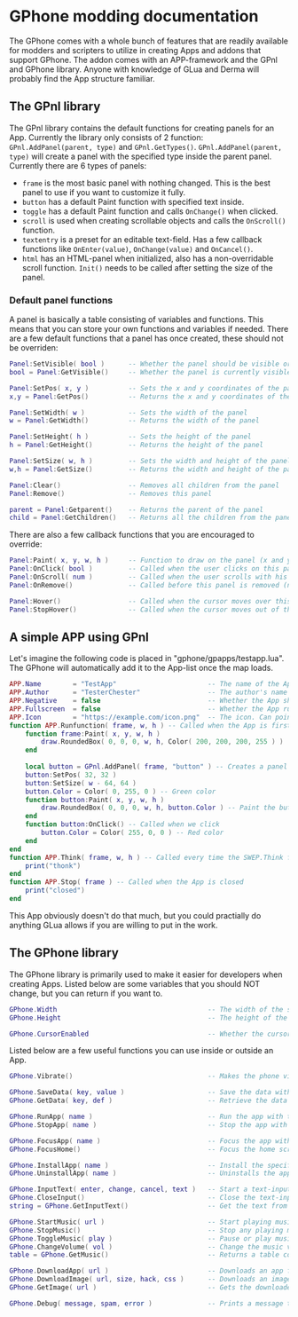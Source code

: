 # GPhone modding documentation
The GPhone comes with a whole bunch of features that are readily available
for modders and scripters to utilize in creating Apps and addons that support GPhone.The addon comes with an APP-framework and the GPnl and GPhone library.
Anyone with knowledge of GLua and Derma will probably find the App structure familiar.

## The GPnl library
The GPnl library contains the default functions for creating panels for an App.
Currently the library only consists of 2 function: `GPnl.AddPanel(parent, type)` and `GPnl.GetTypes()`.
`GPnl.AddPanel(parent, type)` will create a panel with the specified type inside the parent panel. Currently there are 6 types of panels:
* `frame` is the most basic panel with nothing changed. This is the best panel to use if you want to customize it fully.
* `button` has a default Paint function with specified text inside.
* `toggle` has a default Paint function and calls `OnChange()` when clicked.
* `scroll` is used when creating scrollable objects and calls the `OnScroll()` function.
* `textentry` is a preset for an editable text-field. Has a few callback functions like `OnEnter(value)`, `OnChange(value)` and `OnCancel()`.
* `html` has an HTML-panel when initialized, also has a non-overridable scroll function. `Init()` needs to be called after setting the size of the panel.

### Default panel functions
A panel is basically a table consisting of variables and functions.
This means that you can store your own functions and variables if needed.
There are a few default functions that a panel has once created, these should not be overriden:
```lua
Panel:SetVisible( bool )      -- Whether the panel should be visible or not (child panels won't be called)
bool = Panel:GetVisible()     -- Whether the panel is currently visible or not

Panel:SetPos( x, y )          -- Sets the x and y coordinates of the panel
x,y = Panel:GetPos()          -- Returns the x and y coordinates of the panel

Panel:SetWidth( w )           -- Sets the width of the panel
w = Panel:GetWidth()          -- Returns the width of the panel

Panel:SetHeight( h )          -- Sets the height of the panel
h = Panel:GetHeight()         -- Returns the height of the panel

Panel:SetSize( w, h )         -- Sets the width and height of the panel
w,h = Panel:GetSize()         -- Returns the width and height of the panel

Panel:Clear()                 -- Removes all children from the panel
Panel:Remove()                -- Removes this panel

parent = Panel:Getparent()    -- Returns the parent of the panel
child = Panel:GetChildren()   -- Returns all the children from the panel
```
There are also a few callback functions that you are encouraged to override:
```lua
Panel:Paint( x, y, w, h )     -- Function to draw on the panel (x and y are not needed unless you change the viewport)
Panel:OnClick( bool )         -- Called when the user clicks on this panel (the bool is true if the key was held)
Panel:OnScroll( num )         -- Called when the user scrolls with his mouse (only called on scroll and html panels)
Panel:OnRemove()              -- Called before this panel is removed (no panels are removed at this point)

Panel:Hover()                 -- Called when the cursor moves over this panel (doesn't work for the moment)
Panel:StopHover()             -- Called when the cursor moves out of this panel (doesn't work for the moment)
```

## A simple APP using GPnl
Let's imagine the following code is placed in "gphone/gpapps/testapp.lua".
The GPhone will automatically add it to the App-list once the map loads.

```lua
APP.Name        = "TestApp"                       -- The name of the App
APP.Author      = "TesterChester"                 -- The author's name
APP.Negative    = false                           -- Whether the App should use negative top-colors or not
APP.Fullscreen  = false                           -- Whether the App runs in fullscreen or not
APP.Icon        = "https://example.com/icon.png"  -- The icon. Can point to a local file or an online file
function APP.Runfunction( frame, w, h ) -- Called when the App is first opened (frame, width, height)
    function frame:Paint( x, y, w, h )
        draw.RoundedBox( 0, 0, 0, w, h, Color( 200, 200, 200, 255 ) )
    end
    
    local button = GPnl.AddPanel( frame, "button" ) -- Creates a panel of type "button"
    button:SetPos( 32, 32 )
    button:SetSize( w - 64, 64 )
    button.Color = Color( 0, 255, 0 ) -- Green color
    function button:Paint( x, y, w, h )
        draw.RoundedBox( 0, 0, 0, w, h, button.Color ) -- Paint the button using the color
    end
    function button:OnClick() -- Called when we click
        button.Color = Color( 255, 0, 0 ) -- Red color
    end
end
function APP.Think( frame, w, h ) -- Called every time the SWEP.Think function is called
    print("thonk")
end
function APP.Stop( frame ) -- Called when the App is closed
    print("closed")
end
```

This App obviously doesn't do that much, but you could practially do anything GLua allows if you are willing to put in the work.

## The GPhone library
The GPhone library is primarily used to make it easier for developers when creating Apps.
Listed below are some variables that you should NOT change, but you can return if you want to.
```lua
GPhone.Width                                      -- The width of the screen (int)
GPhone.Height                                     -- The height of the screen (int)

GPhone.CursorEnabled                              -- Whether the cursor is enabled (boolean)
```
Listed below are a few useful functions you can use inside or outside an App.
```lua
GPhone.Vibrate()                                  -- Makes the phone vibrate for a short time

GPhone.SaveData( key, value )                     -- Save the data with the specific key
GPhone.GetData( key, def )                        -- Retrieve the data with the specific key or def if nothing was found

GPhone.RunApp( name )                             -- Run the app with the specific name
GPhone.StopApp( name )                            -- Stop the app with the specific name

GPhone.FocusApp( name )                           -- Focus the app with the specific name
GPhone.FocusHome()                                -- Focus the home screen

GPhone.InstallApp( name )                         -- Install the specific app
GPhone.UninstallApp( name )                       -- Uninstalls the app

GPhone.InputText( enter, change, cancel, text )   -- Start a text-input with enter, change and cancel functions
GPhone.CloseInput()                               -- Close the text-input (doesn't call the cancel function)
string = GPhone.GetInputText()                    -- Get the text from the text-input

GPhone.StartMusic( url )                          -- Start playing music from the URL
GPhone.StopMusic()                                -- Stop any playing music
GPhone.ToggleMusic( play )                        -- Pause or play music
GPhone.ChangeVolume( vol )                        -- Change the music volume (0-1)
table = GPhone.GetMusic()                         -- Returns a table containing data for the music

GPhone.DownloadApp( url )                         -- Downloads an app from the specified URL
GPhone.DownloadImage( url, size, hack, css )      -- Downloads an image from the provided URL with size
GPhone.GetImage( url )                            -- Gets the downloaded image or a callback texture if not found

GPhone.Debug( message, spam, error )              -- Prints a message to console
```